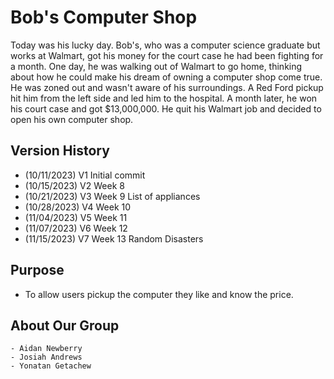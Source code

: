 # Bob's Computer Shop

Today was his lucky day. Bob's, who was a computer science graduate but works at Walmart, got his money for the court case he had been fighting for a month. One day, he was walking out of Walmart to go home, thinking about how he could make his dream of owning a computer shop come true. He was zoned out and wasn't aware of his surroundings. A Red Ford pickup hit him from the left side and led him to the hospital. A month later, he won his court case and got $13,000,000. He quit his Walmart job and decided to open his own computer shop.

## Version History
- (10/11/2023) V1 Initial commit
- (10/15/2023) V2 Week 8 
- (10/21/2023) V3 Week 9 List of appliances
- (10/28/2023) V4 Week 10 
- (11/04/2023) V5 Week 11
- (11/07/2023) V6 Week 12 
- (11/15/2023) V7 Week 13 Random Disasters


## Purpose
- To allow users pickup the computer they like and know the price. 


## About Our Group 
    - Aidan Newberry
    - Josiah Andrews
    - Yonatan Getachew
